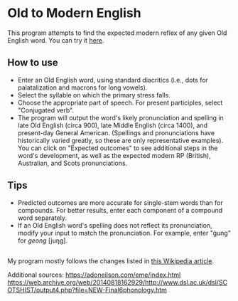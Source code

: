 # Old to Modern English
This program attempts to find the expected modern reflex of any given Old English word.
You can try it [here](https://oiroizoi.github.io/old-to-modern-english/).

## How to use
- Enter an Old English word, using standard diacritics (i.e., dots for palatalization and macrons for long vowels).
- Select the syllable on which the primary stress falls.
- Choose the appropriate part of speech. For present participles, select "Conjugated verb".
- The program will output the word's likely pronunciation and spelling in late Old English (circa 900), late Middle English (circa 1400), and present-day General American. (Spellings and pronunciations have historically varied greatly, so these are only representative examples). You can click on "Expected outcomes" to see additional steps in the word's development, as well as the expected modern RP (British), Australian, and Scots pronunciations.

## Tips
- Predicted outcomes are more accurate for single-stem words than for compounds. For better results, enter each component of a compound word separately.
- If an Old English word's spelling does not reflect its pronunciation, modify your input to match the pronunciation. For example, enter "ġung" for _geong_ [juŋg].

##
My program mostly follows the changes listed in [this Wikipedia article](https://en.wikipedia.org/wiki/Phonological_history_of_English).

Additional sources:
https://adoneilson.com/eme/index.html
https://web.archive.org/web/20140818162929/http://www.dsl.ac.uk/dsl/SCOTSHIST/output4.php?file=NEW-Final6phonology.htm
